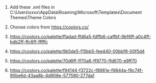 1. Add these .xml files in C:\Users\xxxx\AppData\Roaming\Microsoft\Templates\Document Themes\Theme Colors

2. Choose colors from https://coolors.co/

3. https://coolors.co/palette/ffadad-ffd6a5-fdffb6-caffbf-9bf6ff-a0c4ff-bdb2ff-ffc6ff-fffffc
4. https://coolors.co/palette/9b5de5-f15bb5-fee440-00bbf9-00f5d4
5. https://coolors.co/palette/70d6ff-ff70a6-ff9770-ffd670-e9ff70
6. https://coolors.co/palette/f94144-f3722c-f8961e-f9844a-f9c74f-90be6d-43aa8b-4d908e-577590-277da1

